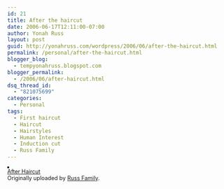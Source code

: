 ```yaml
---
id: 21
title: After the haircut
date: 2006-06-17T12:11:00-07:00
author: Yonah Russ
layout: post
guid: http://yonahruss.com/wordpress/2006/06/after-the-haircut.html
permalink: /personal/after-the-haircut.html
blogger_blog:
  - tempyonahruss.blogspot.com
blogger_permalink:
  - /2006/06/after-haircut.html
dsq_thread_id:
  - "821075699"
categories:
  - Personal
tags:
  - First haircut
  - Haircut
  - Hairstyles
  - Human Interest
  - Induction cut
  - Russ Family
---
```

[<img src="http://static.flickr.com/71/168272892_9fa0261e2a_m.jpg" alt="" style="border: solid 2px #000000;" />](http://www.flickr.com/photos/russ_family/168272892/ "photo sharing")  
<span style="font-size: 0.9em; margin-top: 0px;"><a href="http://www.flickr.com/photos/russ_family/168272892/">After Haircut</a> <br />Originally uploaded by <a href="http://www.flickr.com/people/russ_family/">Russ Family</a>.</span><br clear="all" />